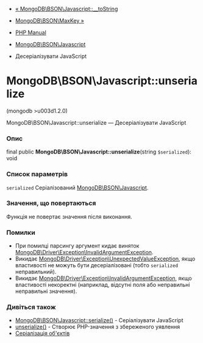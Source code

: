- [«
MongoDB\BSON\Javascript::\_\_toString](mongodb-bson-javascript.tostring.md)
- [MongoDB\BSON\MaxKey »](class.mongodb-bson-maxkey.md)

- [PHP Manual](index.md)
- [MongoDB\BSON\Javascript](class.mongodb-bson-javascript.md)
- Десеріалізувати JavaScript

# MongoDB\BSON\Javascript::unserialize

(mongodb \>u003d1.2.0)

MongoDB\BSON\Javascript::unserialize — Десеріалізувати JavaScript

### Опис

final public **MongoDB\BSON\Javascript::unserialize**(string
`$serialized`): void

### Список параметрів

`serialized`
Серіалізований
[MongoDB\BSON\Javascript](class.mongodb-bson-javascript.md).

### Значення, що повертаються

Функція не повертає значення після виконання.

### Помилки

- При помилці парсингу аргумент кидає виняток
[MongoDB\Driver\Exception\InvalidArgumentException](class.mongodb-driver-exception-invalidargumentexception.md).
- Викидає
[MongoDB\Driver\Exception\UnexpectedValueException](class.mongodb-driver-exception-unexpectedvalueexception.md),
якщо властивості не можуть бути десеріалізовані (тобто `serialized`
неправильний).
- Викидає
[MongoDB\Driver\Exception\InvalidArgumentException](class.mongodb-driver-exception-invalidargumentexception.md),
якщо властивості некоректні (наприклад, відсутні поля або
неправильні неправильні значення).

### Дивіться також

- [MongoDB\BSON\Javascript::serialize()](mongodb-bson-javascript.serialize.md) -
Серіалізувати JavaScript
- [unserialize()](function.unserialize.md) - Створює PHP-значення з
збереженого уявлення
- [Серіалізація об'єктів](language.oop5.serialization.md)
